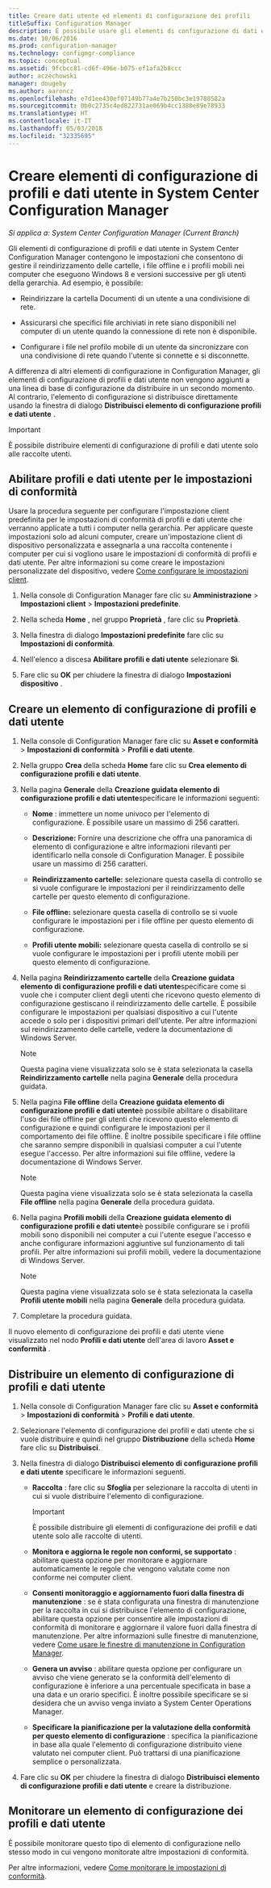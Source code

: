 ```yaml
---
title: Creare dati utente ed elementi di configurazione dei profili
titleSuffix: Configuration Manager
description: È possibile usare gli elementi di configurazione di dati e profili in System Center Configuration Manager per gestire il reindirizzamento delle cartelle, i file non in linea e profili mobili.
ms.date: 10/06/2016
ms.prod: configuration-manager
ms.technology: configmgr-compliance
ms.topic: conceptual
ms.assetid: 9fcbcc81-cd6f-496e-b075-ef1afa2b8ccc
author: aczechowski
manager: dougeby
ms.author: aaroncz
ms.openlocfilehash: e7d1ee430ef07149b77a4e7b250bc3e19788582a
ms.sourcegitcommit: 0b0c2735c4ed822731ae069b4cc1380e89e78933
ms.translationtype: HT
ms.contentlocale: it-IT
ms.lasthandoff: 05/03/2018
ms.locfileid: "32335695"
---
```

# <a name="create-user-data-and-profiles-configuration-items-in-system-center-configuration-manager"></a>Creare elementi di configurazione di profili e dati utente in System Center Configuration Manager

*Si applica a: System Center Configuration Manager (Current Branch)*

Gli elementi di configurazione di profili e dati utente in System Center Configuration Manager contengono le impostazioni che consentono di gestire il reindirizzamento delle cartelle, i file offline e i profili mobili nei computer che eseguono Windows 8 e versioni successive per gli utenti della gerarchia. Ad esempio, è possibile:  

-   Reindirizzare la cartella Documenti di un utente a una condivisione di rete.  

-   Assicurarsi che specifici file archiviati in rete siano disponibili nel computer di un utente quando la connessione di rete non è disponibile.  

-   Configurare i file nel profilo mobile di un utente da sincronizzare con una condivisione di rete quando l'utente si connette e si disconnette.  

 A differenza di altri elementi di configurazione in Configuration Manager, gli elementi di configurazione di profili e dati utente non vengono aggiunti a una linea di base di configurazione da distribuire in un secondo momento. Al contrario, l'elemento di configurazione si distribuisce direttamente usando la finestra di dialogo **Distribuisci elemento di configurazione profili e dati utente** .  

> [!IMPORTANT]  
>  È possibile distribuire elementi di configurazione di profili e dati utente solo alle raccolte utenti.  

## <a name="enable-user-data-and-profiles-for-compliance-settings"></a>Abilitare profili e dati utente per le impostazioni di conformità  
 Usare la procedura seguente per configurare l'impostazione client predefinita per le impostazioni di conformità di profili e dati utente che verranno applicate a tutti i computer nella gerarchia. Per applicare queste impostazioni solo ad alcuni computer, creare un'impostazione client di dispositivo personalizzata e assegnarla a una raccolta contenente i computer per cui si vogliono usare le impostazioni di conformità di profili e dati utente. Per altre informazioni su come creare le impostazioni personalizzate del dispositivo, vedere [Come configurare le impostazioni client](../../core/clients/deploy/configure-client-settings.md).  

1.  Nella console di Configuration Manager fare clic su **Amministrazione** > **Impostazioni client** > **Impostazioni predefinite**.  

4.  Nella scheda **Home** , nel gruppo **Proprietà** , fare clic su **Proprietà**.  

5.  Nella finestra di dialogo **Impostazioni predefinite** fare clic su **Impostazioni di conformità**.  

6.  Nell'elenco a discesa **Abilitare profili e dati utente** selezionare **Sì**.  

7.  Fare clic su **OK** per chiudere la finestra di dialogo **Impostazioni dispositivo** .  

## <a name="create-a-user-data-and-profiles-configuration-item"></a>Creare un elemento di configurazione di profili e dati utente  

1.  Nella console di Configuration Manager fare clic su **Asset e conformità** > **Impostazioni di conformità** > **Profili e dati utente**.  

3.  Nella gruppo **Crea** della scheda **Home** fare clic su **Crea elemento di configurazione profili e dati utente**.  

4.  Nella pagina **Generale** della **Creazione guidata elemento di configurazione profili e dati utente**specificare le informazioni seguenti:  

    -   **Nome** : immettere un nome univoco per l'elemento di configurazione. È possibile usare un massimo di 256 caratteri.  

    -   **Descrizione:** Fornire una descrizione che offra una panoramica di elemento di configurazione e altre informazioni rilevanti per identificarlo nella console di Configuration Manager. È possibile usare un massimo di 256 caratteri.  

    -   **Reindirizzamento cartelle:** selezionare questa casella di controllo se si vuole configurare le impostazioni per il reindirizzamento delle cartelle per questo elemento di configurazione.  

    -   **File offline:** selezionare questa casella di controllo se si vuole configurare le impostazioni per i file offline per questo elemento di configurazione.  

    -   **Profili utente mobili:** selezionare questa casella di controllo se si vuole configurare le impostazioni per i profili utente mobili per questo elemento di configurazione.  

5.  Nella pagina **Reindirizzamento cartelle** della **Creazione guidata elemento di configurazione profili e dati utente**specificare come si vuole che i computer client degli utenti che ricevono questo elemento di configurazione gestiscano il reindirizzamento delle cartelle. È possibile configurare le impostazioni per qualsiasi dispositivo a cui l'utente accede o solo per i dispositivi primari dell'utente. Per altre informazioni sul reindirizzamento delle cartelle, vedere la documentazione di Windows Server.  

    > [!NOTE]  
    >  Questa pagina viene visualizzata solo se è stata selezionata la casella **Reindirizzamento cartelle** nella pagina **Generale** della procedura guidata.  

6.  Nella pagina **File offline** della **Creazione guidata elemento di configurazione profili e dati utente**è possibile abilitare o disabilitare l'uso dei file offline per gli utenti che ricevono questo elemento di configurazione e quindi configurare le impostazioni per il comportamento dei file offline. È inoltre possibile specificare i file offline che saranno sempre disponibili in qualsiasi computer a cui l'utente esegue l'accesso. Per altre informazioni sui file offline, vedere la documentazione di Windows Server.  

    > [!NOTE]  
    >  Questa pagina viene visualizzata solo se è stata selezionata la casella **File offline** nella pagina **Generale** della procedura guidata.  

7.  Nella pagina **Profili mobili** della **Creazione guidata elemento di configurazione profili e dati utente**è possibile configurare se i profili mobili sono disponibili nei computer a cui l'utente esegue l'accesso e anche configurare informazioni aggiuntive sul funzionamento di tali profili. Per altre informazioni sui profili mobili, vedere la documentazione di Windows Server.  

    > [!NOTE]  
    >  Questa pagina viene visualizzata solo se è stata selezionata la casella **Profili utente mobili** nella pagina **Generale** della procedura guidata.  

8.  Completare la procedura guidata.  

 Il nuovo elemento di configurazione dei profili e dati utente viene visualizzato nel nodo **Profili e dati utente** dell'area di lavoro **Asset e conformità** .  

## <a name="deploy-a-user-data-and-profiles-configuration-item"></a>Distribuire un elemento di configurazione di profili e dati utente  

1.  Nella console di Configuration Manager fare clic su **Asset e conformità** > **Impostazioni di conformità** > **Profili e dati utente**.  

3.  Selezionare l'elemento di configurazione dei profili e dati utente che si vuole distribuire e quindi nel gruppo **Distribuzione** della scheda **Home** fare clic su **Distribuisci**.  

4.  Nella finestra di dialogo **Distribuisci elemento di configurazione profili e dati utente** specificare le informazioni seguenti.  

    -   **Raccolta** : fare clic su **Sfoglia** per selezionare la raccolta di utenti in cui si vuole distribuire l'elemento di configurazione.  

        > [!IMPORTANT]  
        >  È possibile distribuire gli elementi di configurazione dei profili e dati utente solo alle raccolte di utenti.  

    -   **Monitora e aggiorna le regole non conformi, se supportato** : abilitare questa opzione per monitorare e aggiornare automaticamente le regole che vengono valutate come non conforme nei computer client.  

    -   **Consenti monitoraggio e aggiornamento fuori dalla finestra di manutenzione** : se è stata configurata una finestra di manutenzione per la raccolta in cui si distribuisce l'elemento di configurazione, abilitare questa opzione per consentire alle impostazioni di conformità di monitorare e aggiornare il valore fuori dalla finestra di manutenzione. Per altre informazioni sulle finestre di manutenzione, vedere [Come usare le finestre di manutenzione in Configuration Manager](../../core/clients/manage/collections/use-maintenance-windows.md).  

    -   **Genera un avviso** : abilitare questa opzione per configurare un avviso che viene generato se la conformità dell'elemento di configurazione è inferiore a una percentuale specificata in base a una data e un orario specifici. È inoltre possibile specificare se si desidera che un avviso venga inviato a System Center Operations Manager.  

    -   **Specificare la pianificazione per la valutazione della conformità per questo elemento di configurazione** : specifica la pianificazione in base alla quale l'elemento di configurazione distribuito viene valutato nei computer client. Può trattarsi di una pianificazione semplice o personalizzata.  

5.  Fare clic su **OK** per chiudere la finestra di dialogo **Distribuisci elemento di configurazione profili e dati utente** e creare la distribuzione.  

## <a name="monitor-a-user-data-and-profiles-configuration-item"></a>Monitorare un elemento di configurazione dei profili e dati utente  
 È possibile monitorare questo tipo di elemento di configurazione nello stesso modo in cui vengono monitorate altre impostazioni di conformità.  

 Per altre informazioni, vedere [Come monitorare le impostazioni di conformità](../../compliance/deploy-use/monitor-compliance-settings.md).  

